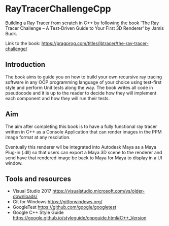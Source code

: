 # RayTracerChallengeCpp

Building a Ray Tracer from scratch in C++ by following the book 'The Ray Tracer Challenge – A Test-Driven Guide to Your First 3D Renderer' by Jamis Buck.

Link to the book: <https://pragprog.com/titles/jbtracer/the-ray-tracer-challenge/>

## Introduction

The book aims to guide you on how to build your own recursive ray tracing software in any OOP programming language of your choice using test-first style and perform Unit tests along the way.
The book writes all code in pseudocode and it is up to the reader to decide how they will implement each component and how they will run their tests.

## Aim

The aim after completing this book is to have a fully functional ray tracer written in C++ as a Console Application that can render images in the PPM image format at any resolution.

Eventually this renderer wll be integrated into Autodesk Maya as a Maya Plug-in (.dll) so that users can export a Maya 3D scene to the renderer and send have that rendered image be back to Maya for Maya to display in a UI window.

## Tools and resources

- Visual Studio 2017 <https://visualstudio.microsoft.com/vs/older-downloads/>
- Git for Windows <https://gitforwindows.org/>
- GoogleTest <https://github.com/google/googletest>
- Google C++ Style Guide <https://google.github.io/styleguide/cppguide.html#C++_Version>

